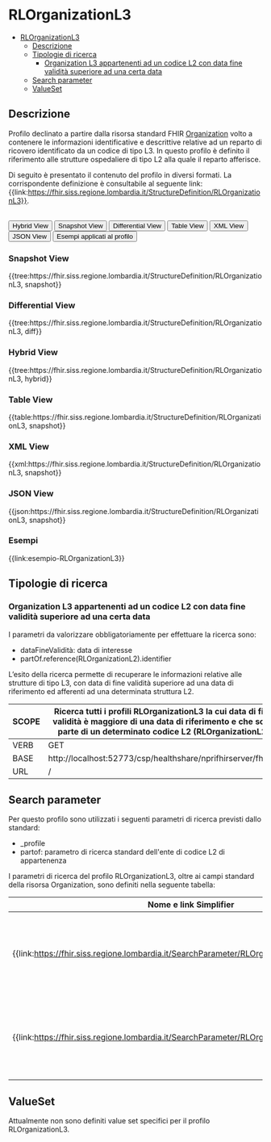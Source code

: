 # RLOrganizationL3

- [RLOrganizationL3](#rlorganizationl3)
  - [Descrizione](#descrizione)
  - [Tipologie di ricerca](#tipologie-di-ricerca)
    - [Organization L3 appartenenti ad un codice L2 con data fine validità superiore ad una certa data](#organization-l3-appartenenti-ad-un-codice-l2-con-data-fine-validità-superiore-ad-una-certa-data)
  - [Search parameter](#search-parameter)
  - [ValueSet](#valueset)


## Descrizione

Profilo declinato a partire dalla risorsa standard FHIR [Organization](http://hl7.org/fhir/R4/organization.html) volto a contenere le informazioni identificative e descrittive relative ad un reparto di ricovero identificato da un codice di tipo L3. In questo profilo è definito il riferimento alle strutture ospedaliere di tipo L2 alla quale il reparto afferisce. 

Di seguito è presentato il contenuto del profilo in diversi formati. La corrispondente definizione è consultabile al seguente link: {{link:https://fhir.siss.regione.lombardia.it/StructureDefinition/RLOrganizationL3}}.

<br>
<div class="tab">
  <button class="tablinks active" onclick="openTab(event, 'Hybrid View')">Hybrid View</button>
  <button class="tablinks" onclick="openTab(event, 'Snapshot View')">Snapshot View</button>
  <button class="tablinks" onclick="openTab(event, 'Differential View')">Differential View</button>
  <button class="tablinks" onclick="openTab(event, 'Table View')">Table View</button>
  <button class="tablinks" onclick="openTab(event, 'XML View')">XML View</button>
  <button class="tablinks" onclick="openTab(event, 'JSON View')">JSON View</button>
  <button class="tablinks" onclick="openTab(event, 'Esempi')">Esempi applicati al profilo</button>
</div>

<div id="Snapshot View" class="tabcontent">
  <h3>Snapshot View</h3>
{{tree:https://fhir.siss.regione.lombardia.it/StructureDefinition/RLOrganizationL3, snapshot}}
</div>

<div id="Differential View" class="tabcontent">
  <h3>Differential View</h3>
{{tree:https://fhir.siss.regione.lombardia.it/StructureDefinition/RLOrganizationL3, diff}}
</div>

<div id="Hybrid View" class="tabcontent"  style="display:block">
  <h3>Hybrid View</h3>
{{tree:https://fhir.siss.regione.lombardia.it/StructureDefinition/RLOrganizationL3, hybrid}}
</div>

<div id="Table View" class="tabcontent">
  <h3>Table View</h3>
{{table:https://fhir.siss.regione.lombardia.it/StructureDefinition/RLOrganizationL3, snapshot}}
</div>

<div id="XML View" class="tabcontent">
  <h3>XML View</h3>
{{xml:https://fhir.siss.regione.lombardia.it/StructureDefinition/RLOrganizationL3, snapshot}}
</div>

<div id="JSON View" class="tabcontent">
  <h3>JSON View</h3>
{{json:https://fhir.siss.regione.lombardia.it/StructureDefinition/RLOrganizationL3, snapshot}}
</div>

<div id="Esempi" class="tabcontent">
  <h3>Esempi</h3>
{{link:esempio-RLOrganizationL3}}
<br>
</div>

<!-- ===================================================FINE SEZIONE=================================================== -->

## Tipologie di ricerca

### Organization L3 appartenenti ad un codice L2 con data fine validità superiore ad una certa data
I parametri da valorizzare obbligatoriamente per effettuare la ricerca sono:
-	dataFineValidità: data di interesse
-	partOf.reference(RLOrganizationL2).identifier

L’esito della ricerca permette di recuperare le informazioni relative alle strutture di tipo L3, con data di fine validità superiore ad una data di riferimento ed afferenti ad una determinata struttura L2.

| SCOPE | Ricerca tutti i profili RLOrganizationL3 la cui data di fine validità è maggiore di una data di riferimento e che sono parte di un determinato codice L2 (RLOrganizationL2)    |
|---|---|
| VERB | GET |
| BASE | http://localhost:52773/csp/healthshare/nprifhirserver/fhir/r4    |
| URL | /    |

<!-- ===================================================FINE SEZIONE=================================================== -->

## Search parameter
Per questo profilo sono utilizzati i seguenti parametri di ricerca previsti dallo standard: 
- _profile
- partof: parametro di ricerca standard dell'ente di codice L2 di appartenenza

I parametri di ricerca del profilo RLOrganizationL3, oltre ai campi standard della risorsa Organization, sono definiti nella seguente tabella:

| Nome e link Simplifier | Descrizione | Codice |
|---|---|---|
| {{link:https://fhir.siss.regione.lombardia.it/SearchParameter/RLOrganizationDataFineValidita}} | Parametro di ricerca di strutture SISS di livello 3 specificando la data di fine validità. | extension.where(url='https://fhir.siss.regione.lombardia.it/StructureDefinition/RLOrganizationDataFineValidita').value |
| {{link:https://fhir.siss.regione.lombardia.it/SearchParameter/RLOrganizationDataInizioValidita}} | Parametro di ricerca di strutture SISS di livello 3 specificando la data di inserimento. | extension.where(url='https://fhir.siss.regione.lombardia.it/StructureDefinition/RLOrganizationDataInizioValidita').value |

<!-- ===================================================FINE SEZIONE=================================================== -->

## ValueSet

Attualmente non sono definiti value set specifici per il profilo RLOrganizationL3.

